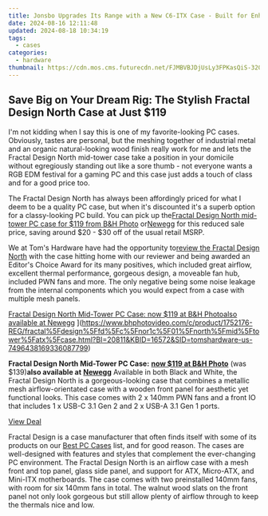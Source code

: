 ```yaml
---
title: Jonsbo Upgrades Its Range with a New C6-ITX Case - Built for Enhanced Airflow and Easy Transport with a Stylish Handle
date: 2024-08-16 12:11:48
updated: 2024-08-18 10:34:19
tags:
  - cases
categories:
  - hardware
thumbnail: https://cdn.mos.cms.futurecdn.net/FJMBVBJDjUsLy3FPKasQiS-320-80.jpg
---
```


## Save Big on Your Dream Rig: The Stylish Fractal Design North Case at Just $119

I'm not kidding when I say this is one of my favorite-looking PC cases. Obviously, tastes are personal, but the meshing together of industrial metal and an organic natural-looking wood finish really work for me and lets the Fractal Design North mid-tower case take a position in your domicile without egregiously standing out like a sore thumb - not everyone wants a RGB EDM festival for a gaming PC and this case just adds a touch of class and for a good price too.

 The Fractal Design North has always been affordingly priced for what I deem to be a quality PC case, but when it's discounted it's a superb option for a classy-looking PC build. You can pick up the[Fractal Design North mid-tower PC case for $119 from B&H Photo](https://www.bhphotovideo.com/c/product/1752176-REG/fractal%5Fdesign%5Ffd%5Fc%5Fnor1c%5F01%5Fnorth%5Fmid%5Ftower%5Fatx%5Fcase.html?BI=20811&KBID=16572&SID=tomshardware-us-1724593585720031288) or[Newegg](https://shop-links.co/link/?exclusive=1&publisher_slug=itechdaily19598&url=https%3A%2F%2Fclick.linksynergy.com%2Fdeeplink%3Fid%3DkXQk6%252AivFEQ%26mid%3D44583%26u1%3Dtomshardware-us-1410609249251237743%26murl%3Dhttps%253A%252F%252Fwww.newegg.com%252Fp%252FN82E16811352206) for this reduced sale price, saving around $20 - $30 off of the usual retail MSRP.

 We at Tom's Hardware have had the opportunity to[review the Fractal Design North](https://tools.techidaily.com) with the case hitting home with our reviewer and being awarded an Editor's Choice Award for its many positives, which included great airflow, excellent thermal performance, gorgeous design, a moveable fan hub, included PWN fans and more. The only negative being some noise leakage from the internal components which you would expect from a case with multiple mesh panels.

[Fractal Design North Mid-Tower PC Case: now $119 at B&amp;H Photoalso available at Newegg](https://cdn.mos.cms.futurecdn.net/L4QoKcTarNPgpJbS6C5EaH-200-100.jpg "Fractal Design North Mid-Tower PC Case: now $119 at B&amp;H Photoalso available at Newegg") ](https://www.bhphotovideo.com/c/product/1752176-REG/fractal%5Fdesign%5Ffd%5Fc%5Fnor1c%5F01%5Fnorth%5Fmid%5Ftower%5Fatx%5Fcase.html?BI=20811&KBID=16572&SID=tomshardware-us-7496438169336087799)

**Fractal Design North Mid-Tower PC Case:** [**now $119 at B&H Photo**](https://www.bhphotovideo.com/c/product/1752176-REG/fractal%5Fdesign%5Ffd%5Fc%5Fnor1c%5F01%5Fnorth%5Fmid%5Ftower%5Fatx%5Fcase.html?BI=20811&KBID=16572&SID=tomshardware-us-5162878281852726497) (was $139)**also available at** [**Newegg**](https://shop-links.co/link/?exclusive=1&publisher_slug=itechdaily19598&url=https%3A%2F%2Fclick.linksynergy.com%2Fdeeplink%3Fid%3DkXQk6%252AivFEQ%26mid%3D44583%26u1%3Dtomshardware-us-7607556002809162811%26murl%3Dhttps%253A%252F%252Fwww.newegg.com%252Fp%252FN82E16811352206)  Available in both Black and White, the Fractal Design North is a gorgeous-looking case that combines a metallic mesh airflow-orientated case with a wooden front panel for aesthetic yet functional looks. This case comes with 2 x 140mm PWN fans and a front IO that includes 1 x USB-C 3.1 Gen 2 and 2 x USB-A 3.1 Gen 1 ports.

[View Deal](https://www.bhphotovideo.com/c/product/1752176-REG/fractal%5Fdesign%5Ffd%5Fc%5Fnor1c%5F01%5Fnorth%5Fmid%5Ftower%5Fatx%5Fcase.html?BI=20811&KBID=16572&SID=tomshardware-us-7496438169336087799)

 Fractal Design is a case manufacturer that often finds itself with some of its products on our [Best PC Cases](https://tools.techidaily.com) list, and for good reason. The cases are well-designed with features and styles that complement the ever-changing PC environment. The Fractal Design North is an airflow case with a mesh front and top panel, glass side panel, and support for ATX, Micro-ATX, and Mini-ITX motherboards. The case comes with two preinstalled 140mm fans, with room for six 140mm fans in total. The walnut wood slats on the front panel not only look gorgeous but still allow plenty of airflow through to keep the thermals nice and low.

<ins class="adsbygoogle"
     style="display:block"
     data-ad-format="autorelaxed"
     data-ad-client="ca-pub-7571918770474297"
     data-ad-slot="1223367746"></ins>



<ins class="adsbygoogle"
     style="display:block"
     data-ad-client="ca-pub-7571918770474297"
     data-ad-slot="8358498916"
     data-ad-format="auto"
     data-full-width-responsive="true"></ins>
